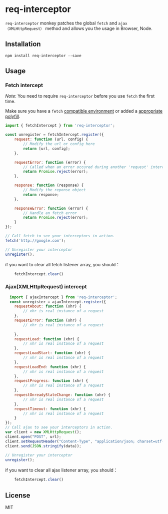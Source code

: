 # req-interceptor



`req-interceptor` monkey patches the global `fetch` and `ajax（XMLHttpRequest）` method and allows you the usage in Browser, Node.

## Installation

```
npm install req-interceptor --save
```

## Usage


### Fetch intercept

_Note_: You need to require `req-interceptor` before you use `fetch` the first time.

Make sure you have a `fetch` [compatible environment](http://caniuse.com/#search=fetch) or added a [appropriate polyfill](https://github.com/github/fetch).

```js
import { fetchIntercept } from 'req-interceptor';

const unregister = fetchIntercept.register({
    request: function (url, config) {
        // Modify the url or config here
        return [url, config];
    },

    requestError: function (error) {
        // Called when an error occured during another 'request' interceptor call
        return Promise.reject(error);
    },

    response: function (response) {
        // Modify the reponse object
        return response;
    },

    responseError: function (error) {
        // Handle an fetch error
        return Promise.reject(error);
    }
});

// Call fetch to see your interceptors in action.
fetch('http://google.com');

// Unregister your interceptor
unregister();
```
if you want to clear all fetch listener array, you should：
```js
    fetchIntercept.clear()
``` 

### Ajax(XMLHttpRequest) intercept

```js
  import { ajaxIntercept } from 'req-interceptor';
  const unregister = ajaxIntercept.register({
    requestAbout: function (xhr) {
        // xhr is real instance of a request
    },
    requestError: function (xhr) {
        // xhr is real instance of a request
        
    },
    requestLoad: function (xhr) {
        // xhr is real instance of a request
    },
    requestLoadStart: function (xhr) {
        // xhr is real instance of a request
    },
    requestLoadEnd: function (xhr) {
        // xhr is real instance of a request
    },
    requestProgress: function (xhr) {
        // xhr is real instance of a request
    },
    requestOnreadyStateChange: function (xhr) {
        // xhr is real instance of a request
    },
    requestTimeout: function (xhr) {
        // xhr is real instance of a request
    }
});
// Call ajax to see your interceptors in action.
var client = new XMLHttpRequest();
client.open("POST", url);
client.setRequestHeader("Content-Type", "application/json; charset=utf-8");
client.send(JSON.stringify(data));
  
// Unregister your interceptor
unregister();

```

if you want to clear all ajax listener array, you should：
```js
    fetchIntercept.clear()
``` 


## License
MIT

